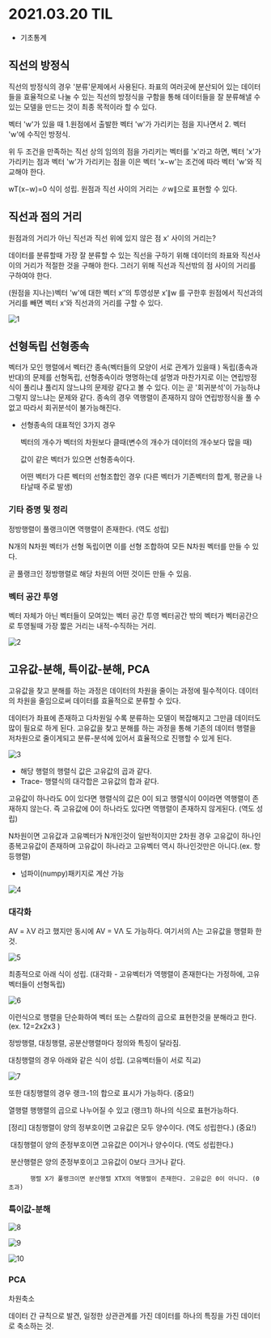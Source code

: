 # 2021.03.20 TIL

- 기초통계



## 직선의 방정식

직선의 방정식의 경우 '분류'문제에서 사용된다. 좌표의 여러곳에 분산되어 있는 데이터들을 효율적으로 나눌 수 있는 직선의 방정식을 구함을 통해 데이터들을 잘 분류해낼 수 있는 모델을 만드는 것이 최종 목적이라 할 수 있다.



벡터 'w'가 있을 때 1.원점에서 출발한 벡터 'w'가 가리키는 점을 지나면서 2. 벡터 'w'에 수직인 방정식.

위 두 조건을 만족하는 직선 상의 임의의 점을 가리키는 벡터를 'x'라고 하면, 벡터 'x'가 가리키는 점과 벡터 'w'가 가리키는 점을 이은 벡터 'x−w'는 조건에 따라 벡터 'w'와 직교해야 한다.

wT(x−w)=0 식이 성립. 원점과 직선 사이의 거리는 ∥w∥으로 표현할 수 있다.



## 직선과 점의 거리

원점과의 거리가 아닌 직선과 직선 위에 있지 않은 점 x' 사이의 거리는?

데이터를 분류할때 가장 잘 분류할 수 있는 직선을 구하기 위해 데이터의 좌표와 직선사이의 거리가 적절한 것을 구해야 한다. 그러기 위해 직선과 직선밖의 점 사이의 거리를 구하여야 한다.

(원점을 지나는)벡터 'w'에 대한 벡터 x′′의 투영성분 x′∥w 를 구한후 원점에서 직선과의 거리를 빼면 벡터 x'와 직선과의 거리를 구할 수 있다.

![1](C:\Users\dissi\Desktop\TIL\1.PNG)

## 선형독립 선형종속

벡터가 모인 행렬에서 벡터간 종속(벡터들의 모양이 서로 관계가 있을때 ) 독립(종속과 반대)의 문제를 선형독립, 선형종속이라 명명하는데 설명과 마찬가지로 이는 연립방정식이 풀리냐 풀리지 않느냐의 문제랑 같다고 볼 수 있다. 이는 곧 '회귀분석'이 가능하냐 그렇지 않느냐는 문제와 같다. 종속의 경우 역행렬이 존재하지 않아 연립방정식을 풀 수 없고 따라서 회귀분석이 불가능해진다. 

- 선형종속의 대표적인 3가지 경우

  벡터의 개수가 벡터의 차원보다 클때(변수의 개수가 데이터의 개수보다 많을 때)

  값이 같은 벡터가  있으면 선형종속이다.

  어떤 벡터가 다른 벡터의 선형조합인 경우 (다른 벡터가 기존벡터의 합계, 평균을 나타날때 주로 발생)



### 기타 증명 및 정리

정방행렬이 풀랭크이면 역행렬이 존재한다. (역도 성립)

N개의 N차원 벡터가 선형 독립이면 이를 선형 조합하여 모든 N차원 벡터를 만들 수 있다.

곧 풀랭크인 정방행렬로 해당 차원의 어떤 것이든 만들 수 있음.



### 벡터 공간 투영

벡터 자체가 아닌 벡터들이 모여있는 벡터 공간 투영 벡터공간 밖의 벡터가 벡터공간으로 투영될때 가장 짧은 거리는 내적-수직하는 거리.

 ![2](C:\Users\dissi\Desktop\TIL\2.PNG)



## 고유값-분해, 특이값-분해, PCA

고유값을 찾고 분해를 하는 과정은 데이터의 차원을 줄이는 과정에 필수적이다. 데이터의 차원을 줄임으로써 데이터를 효율적으로 분류할 수 있다. 

데이터가 좌표에 존재하고 다차원일 수록 분류하는 모델이 복잡해지고 그만큼 데이터도 많이 필요로 하게 된다. 고유값을 찾고 분해를 하는 과정을 통해 기존의 데이터 행렬을 저차원으로 줄이게되고 분류-분석에 있어서 효율적으로 진행할 수 있게 된다.



![3](C:\Users\dissi\Desktop\TIL\3.PNG)

- 해당 행렬의 행렬식 값은 고유값의 곱과 같다.
- Trace- 행렬식의 대각합은 고유값의 합과 같다.

고유값이 하나라도 0이 있다면 행렬식의 값은 0이 되고 행렬식이 0이라면 역행렬이 존재하지 않는다. 즉 고유값에 0이 하나라도 있다면 역행렬이 존재하지 않게된다. (역도 성립)

N차원이면 고유값과 고유벡터가 N개인것이 일반적이지만 2차원 경우 고유값이 하나인 종복고유값이 존재하며 고유값이 하나라고 고유벡터 역시 하나인것만은 아니다.(ex. 항등행렬)



- 넘파이(numpy)패키지로 계산 가능

![4](C:\Users\dissi\Desktop\TIL\4.PNG)

### 대각화

AV = λV 라고 했지만 동시에 AV = VΛ 도 가능하다. 여기서의 Λ는 고유값을 행렬화 한 것.

![5](C:\Users\dissi\Desktop\TIL\5.PNG)

최종적으로 아래 식이 성립. (대각화 - 고유벡터가 역행렬이 존재한다는 가정하에, 고유벡터들이 선형독립)

![6](C:\Users\dissi\Desktop\TIL\6.PNG)

이런식으로 행렬을 단순화하여 벡터 또는 스칼라의 곱으로 표현한것을 분해라고 한다. (ex. 12=2x2x3 )



정방행렬, 대칭행렬, 공분산행렬마다 정의와 특징이 달라짐.

대칭행렬의 경우 아래와 같은 식이 성립. (고유벡터들이 서로 직교)

![7](C:\Users\dissi\Desktop\TIL\7.PNG)

또한 대칭행렬의 경우 랭크-1의 합으로 표시가 가능하다. (중요!)

열행렬 행행렬의 곱으로 나누어질 수 있고 (랭크1) 하나의 식으로 표현가능하다.

[정리] 대칭행렬이 양의 정부호이면 고유값은 모두 양수이다. (역도 성립한다.)  (중요!)

​           대칭행렬이 양의 준정부호이면 고유값은 0이거나 양수이다. (역도 성립한다.)

​	       분산행렬은 양의 준정부호이고 고유값이 0보다 크거나 같다.

 		  행렬 X가 풀랭크이면 분산행렬 XTX의 역행렬이 존재한다. 고유값은 0이 아니다. (0 초과)

### 특이값-분해

![8](C:\Users\dissi\Desktop\TIL\8.PNG)

![9](C:\Users\dissi\Desktop\TIL\9.PNG)

![10](C:\Users\dissi\Desktop\TIL\10.PNG)

### PCA

차원축소

데이터 간 규칙으로 발견, 일정한 상관관계를 가진 데이터를 하나의 특징을 가진 데이터로 축소하는 것.


